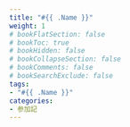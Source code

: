 ```yaml
---
title: "#{{ .Name }}"
weight: 1
# bookFlatSection: false
# bookToc: true
# bookHidden: false
# bookCollapseSection: false
# bookComments: false
# bookSearchExclude: false
tags:
- "#{{ .Name }}"
categories:
- 参加記
---
```

